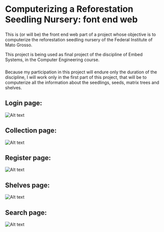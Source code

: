 # Computerizing a Reforestation Seedling Nursery: font end web

###

This is (or will be) the front end web part of a project whose objective is to computerize the
reforestation seedling nursery of the Federal Institute of Mato Grosso.

This project is being used as final project of the discipline of Embed Systems, in the Computer
Engineering course.

###

Because my participation in this project will endure only the duration of the discipline, I will
work only in the first part of this project, that will be to computerize all the information about
the seedlings, seeds, matrix trees and shelves.

###

## Login page:

![Alt text](./public/img/design/Login.png?raw=true 'Login')

## Collection page:

![Alt text](./public/img/design/Acervo.png?raw=true 'Collection')

## Register page:

![Alt text](./public/img/design/Cadastro.png?raw=true 'Register')

## Shelves page:

![Alt text](./public/img/design/Bancadas.png?raw=true 'Shelves')

## Search page:

![Alt text](./public/img/design/Pesquisa.png?raw=true 'Search')
